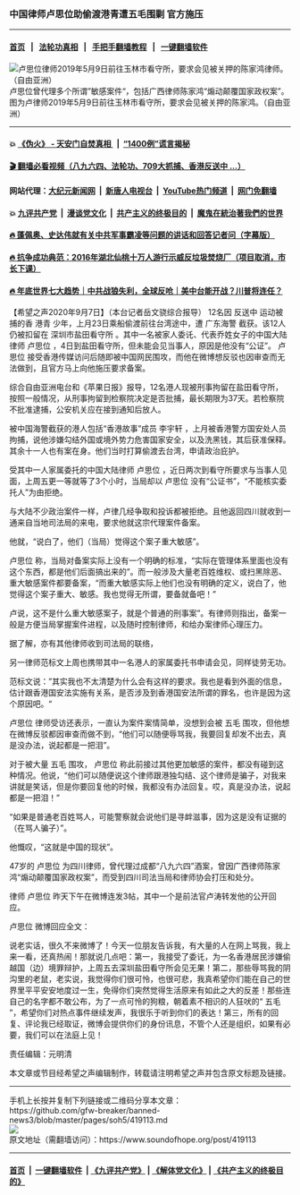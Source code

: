 ### 中国律师卢思位助偷渡港青遭五毛围剿 官方施压
------------------------

#### [首页](https://github.com/gfw-breaker/banned-news3/blob/master/README.md) &nbsp;&nbsp;|&nbsp;&nbsp; [法轮功真相](https://github.com/begood0513/basic/blob/master/README.md)  &nbsp;&nbsp;|&nbsp;&nbsp; [手把手翻墙教程](https://github.com/gfw-breaker/guides/wiki)  &nbsp;&nbsp;|&nbsp;&nbsp; [一键翻墙软件](https://github.com/gfw-breaker/nogfw/blob/master/README.md)  



<div><img alt="卢思位律师2019年5月9日前往玉林市看守所，要求会见被关押的陈家鸿律师。（自由亚洲）" src="https://img.soundofhope.org/2020-01/hj59d-800x534.jpg"/>
<br/><figcaption class="caption">
 卢思位曾代理多个所谓”敏感案件“，包括广西律师陈家鸿“煽动颠覆国家政权案”。图为卢律师2019年5月9日前往玉林市看守所，要求会见被关押的陈家鸿。（自由亚洲）
</figcaption></div><hr/>

#### 💥 [《伪火》 - 天安门自焚真相 ](http://141.164.51.119:10000/videos/blog/weihuo.html)&nbsp; |&nbsp; [“1400例”谎言揭秘  ](http://141.164.51.119:10000/videos/blog/jiexi1400.html)

#### [ 🎬  翻墙必看视频（八九六四、法轮功、709大抓捕、香港反送中 ...）](https://github.com/gfw-breaker/links/blob/master/banned.md)

#### 网站代理：[大纪元新闻网](http://167.172.10.89:10080/gb/) &nbsp;|&nbsp; [新唐人电视台](http://167.172.10.89:8808/gb/)  &nbsp;|&nbsp; [YouTube热门频道](http://158.247.203.241/youtube.html) &nbsp;|&nbsp; [网门免翻墙](http://158.247.203.241:11000/show.aspx?name=ogHome)

#### 💥 [九评共产党](http://141.164.51.119:10000/videos/res/jiuping/)&nbsp; |&nbsp; [漫谈党文化](http://141.164.51.119:10000/videos/res/mtdwh/)&nbsp; |&nbsp; [共产主义的终极目的](http://141.164.51.119:10000/videos/res/zjmd/)&nbsp; |&nbsp; [魔鬼在統治著我們的世界](http://141.164.51.119:10000/videos/res/TheSpecter/)  

#### [ 🔥  蓬佩奥、史达伟就有关中共军事霸凌等问题的讲话和回答记者问（字幕版）](http://141.164.51.119:10000/videos/news/pompeo7.html)

#### [ 🔥  抗争成功典范：2016年湖北仙桃十万人游行示威反垃圾焚烧厂（项目取消，市长下课）](http://141.164.51.119:10000/videos/news/xiantao.html)

#### [ 🔥  年底世界七大趋势｜中共战狼失利，全球反呛｜美中台能开战？川普将连任？](http://141.164.51.119:10000/videos/news/tanghao02.html)

<div><div class="Content__Wrapper sc-1bvya0-0 grZQxZ">
 <p class="meta-top">
  <span class="meta">
   【希望之声2020年9月7日】（本台记者岳文骁综合报导）
  </span>
  12名因
  <ok href="/term/1010">
   反送中
  </ok>
  运动被捕的香
  <ok href="/term/171626">
   港青
  </ok>
  少年，上月23日乘船偷渡前往台湾途中，遭
  <ok href="/term/369733">
   广东海警
  </ok>
  截获。该12人仍被扣留在
  <ok href="/term/369736">
   深圳市盐田看守所
  </ok>
  。其中一名被家人委讬、代表乔姓女子的中国大陆律师
  <ok href="/term/129936">
   卢思位
  </ok>
  ，4日到盐田看守所，但未能会见当事人，原因是他没有“公证”。
  <ok href="/term/129936">
   卢思位
  </ok>
  接受香港传媒访问后随即被中国网民围攻，而他在微博想反驳也因审查而无法做到，且官方马上向他施压要求备案。
 </p>
 <p>
  综合自由亚洲电台和《苹果日报》报导，12名港人现被刑事拘留在盐田看守所，按照一般情况，从刑事拘留到检察院决定是否批捕，最长期限为37天。若检察院不批准逮捕，公安机关应在接到通知后放人。
 </p>
 <div class="AD_Embed__Wrap-sc-1xslmin-0 igMuqX module desktop">
  <div>
  </div>
 </div>
 <p>
  被中国海警截获的港人包括“香港故事”成员
  <ok href="/term/362002">
   李宇轩
  </ok>
  ，上月被香港警方国安处人员拘捕，说他涉嫌勾结外国或境外势力危害国家安全，以及洗黑钱，其后获准保释。其余十一人也有案在身。他们当时打算偷渡去台湾，申请政治庇护。
 </p>
 <p>
  受其中一人家属委托的中国大陆律师
  <ok href="/term/129936">
   卢思位
  </ok>
  ，近日两次到看守所要求与当事人见面，上周五更一等就等了3个小时，当局却以
  <ok href="/term/129936">
   卢思位
  </ok>
  没有“公证书”，“不能核实委托人”为由拒绝。
 </p>
 <p>
  与大陆不少政治案件一样，卢律几经争取和投诉都被拒绝。且他返回四川就收到一通来自当地司法局的来电，要求他就这宗代理案件备案。
 </p>
 <p>
  他就，“说白了，他们（当局）觉得这个案子重大敏感”。
 </p>
 <p>
  <ok href="/term/129936">
   卢思位
  </ok>
  称，当局对备案实际上没有一个明确的标准，“实际在管理体系里面也没有这个东西，都是他们后面搞出来的”。而一般涉及大量老百姓维权、或扫黑除恶、重大敏感案件都要备案，“而重大敏感实际上他们也没有明确的定义，说白了，他觉得这个案子重大、敏感。我也觉得无所谓，要备就备吧！”
 </p>
 <p>
  卢说，这不是什么重大敏感案子，就是个普通的刑事案”。有律师则指出，备案一般是方便当局掌握案件进程，以及随时控制律师，和给办案律师心理压力。
 </p>
 <p>
  据了解，亦有其他律师收到司法局的联络，
 </p>
 <p>
  另一律师范标文上周也携带其中一名港人的家属委托书申请会见，同样徒劳无功。
 </p>
 <p>
  范标文说：”其实我也不太清楚为什么会有这样的要求。我也是看到外面的信息，估计跟香港国安法实施有关系，是否涉及到香港国安法所谓的罪名，也许是因为这个原因吧。“
 </p>
 <p>
  <ok href="/term/129936">
   卢思位
  </ok>
  律师受访还表示，一直认为案件案情简单，没想到会被
  <ok href="/term/9283">
   五毛
  </ok>
  围攻，但他想在微博反驳都因审查而做不到，“他们可以随便辱骂我，我要回复却发不出去，真是没办法，说起都是一把泪”。
 </p>
 <p>
  对于被大量
  <ok href="/term/9283">
   五毛
  </ok>
  围攻，
  <ok href="/term/129936">
   卢思位
  </ok>
  称此前接过其他更加敏感的案件，都没有碰到这种情况。他说，“他们可以随便说这个律师跟港独勾结、这个律师是骗子，对我来讲就是笑话，但是你要回复他的时候，我都没有办法回复。哎，真是没办法，说起都是一把泪！”
 </p>
 <p>
  “如果是普通老百姓骂人，可能警察就会说他们是寻衅滋事，因为这是没有证据的（在骂人骗子）”。
 </p>
 <p>
  他慨叹，“这就是中国的现状”。
 </p>
 <p>
  47岁的
  <ok href="/term/129936">
   卢思位
  </ok>
  为四川律师，曾代理过成都“八九六四”酒案，曾因广西律师陈家鸿“煽动颠覆国家政权案”，而受到四川司法当局和律师协会打压和处分。
 </p>
 <p>
  律师
  <ok href="/term/129936">
   卢思位
  </ok>
  昨天下午在微博连发3帖，其中一个是前法官卢涛转发他的公开回应。
 </p>
 <p>
  <ok href="/term/129936">
   卢思位
  </ok>
  微博回应全文：
 </p>
 <p>
  说老实话，很久不来微博了！今天一位朋友告诉我，有大量的人在网上骂我，我上来一看，还真热闹！那就说几点吧：第一，我接受了委讬，为一名香港居民涉嫌偷越国（边）境罪辩护，上周五去深圳盐田看守所会见无果！第二，那些辱骂我的阴沟里的老鼠，老实说，我觉得你们很可怜，也很可悲，我真希望你们能在自己的世界里平平安安地度过一生，免得你们突然觉得生活原来有如此之大的反差！那些连自己的名字都不敢公布，为了一点可怜的狗粮，朝着素不相识的人狂吠的“
  <ok href="/term/9283">
   五毛
  </ok>
  ”，希望你们对热点事件继续发声，我很乐于听到你们的表达！第三，所有的回复、评论我已经取证，微博会提供你们的身份讯息，不管个人还是组织，如果有必要，我们可以在法庭上见！
 </p>
 <p class="meta-btm">
  责任编辑：元明清
 </p>
 <p class="meta-btm">
  本文章或节目经希望之声编辑制作，转载请注明希望之声并包含原文标题及链接。
 </p>
</div>
</div>
<hr/>
手机上长按并复制下列链接或二维码分享本文章：<br/>
https://github.com/gfw-breaker/banned-news3/blob/master/pages/soh5/419113.md <br/>
<a href='https://github.com/gfw-breaker/banned-news3/blob/master/pages/soh5/419113.md'><img src='https://github.com/gfw-breaker/banned-news3/blob/master/pages/soh5/419113.md.png'/></a> <br/>
原文地址（需翻墙访问）：https://www.soundofhope.org/post/419113


------------------------
#### [首页](https://github.com/gfw-breaker/banned-news3/blob/master/README.md) &nbsp;|&nbsp; [一键翻墙软件](https://github.com/gfw-breaker/nogfw/blob/master/README.md) &nbsp;| [《九评共产党》](https://github.com/gfw-breaker/9ping.md/blob/master/README.md#九评之一评共产党是什么) | [《解体党文化》](https://github.com/gfw-breaker/jtdwh.md/blob/master/README.md) | [《共产主义的终极目的》](https://github.com/gfw-breaker/gczydzjmd.md/blob/master/README.md)


<img src='http://gfw-breaker.win/banned-news3/pages/soh5/419113.md' width='0px' height='0px'/>